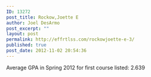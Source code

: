 ```yaml
---
ID: 13272
post_title: Rockow,Joette E
author: Joel DesArmo
post_excerpt: ""
layout: post
permalink: http://effrtlss.com/rockowjoette-e-3/
published: true
post_date: 2012-11-02 20:54:36
---
```

<p>Average GPA in Spring 2012 for first course listed: 2.639</p>